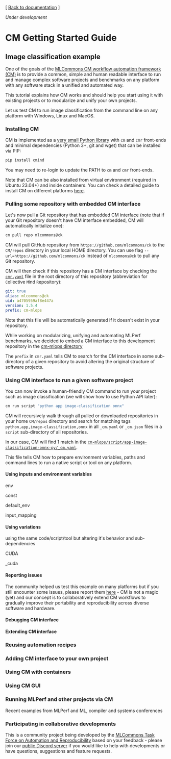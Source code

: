 ﻿[ [Back to documentation](README.md) ]

*Under development*

# CM Getting Started Guide

## Image classification example

One of the goals of the [MLCommons CM workflow automation framework (CM)](https://github.com/mlcommons/ck?tab=readme-ov-file#about) 
is to provide a common, simple and human readable interface to run and manage complex software projects and benchmarks 
on any platform with any software stack in a unified and automated way.

This tutorial explains how CM works and should help you start using it with existing projects 
or to modularize and unify your own projects.

Let us test CM to run image classification from the command line on any platform with Windows, Linux and MacOS.

### Installing CM

CM is implemented as a [very small Python library](https://github.com/mlcommons/ck/tree/master/cm/cmind) 
with `cm` and `cmr` front-ends and minimal dependencies (Python 3+, git and wget) 
that can be installed via PIP:


```bash
pip install cmind
```

You may need to re-login to update the PATH to `cm` and `cmr` front-ends.

Note that CM can be also installed from virtual environment (required in Ubuntu 23.04+) and inside containers.
You can check a detailed guide to install CM on different platforms [here](installation.md).

### Pulling some repository with embedded CM interface

Let's now pull a Git repository that has embedded CM interface 
(note that if your Git repository doesn't have CM interface embedded,
CM will automatically initialize one):

```bash
cm pull repo mlcommons@ck
```

CM will pull GitHub repository from `https://github.com/mlcommons/ck` to the `CM/repos` directory in your local HOME directory.
You can use flag `--url=https://github.com/mlcommons/ck` instead of `mlcommons@ck` to pull any Git repository.

CM will then check if this repository has a CM interface by checking the [`cmr.yaml`](https://github.com/mlcommons/ck/blob/master/cmr.yaml) 
file in the root directory of this repository (abbreviation for `C`ollective `M`ind `R`epository):

```yaml
git: true
alias: mlcommons@ck
uid: a4705959af8e447a
version: 1.5.4
prefix: cm-mlops
```

Note that this file will be automatically generated if it doesn't exist in your repository.

While working on modularizing, unifying and automating MLPerf benchmarks,
we decided to embed a CM interface to this development repository 
in the [cm-mlops directory](https://github.com/mlcommons/ck/tree/master/cm-mlops)

The `prefix` in `cmr.yaml` tells CM to search for the CM interface in some sub-directory of a given repository
to avoid altering the original structure of software projects.

### Using CM interface to run a given software project

You can now invoke a human-friendly CM command to run your project such as image classification
(we will show how to use Python API later):

```bash
cm run script "python app image-classification onnx"
```

CM will recursively walk through all pulled or downloaded repositories in your home `CM/repos` directory
and search for matching tags `python,app,image-classification,onnx` in all `_cm.yaml` or `_cm.json`
files in a `script` sub-directory of all repositories.

In our case, CM will find 1 match in 
the [`cm-mlops/script/app-image-classification-onnx-py/_cm.yaml`](https://github.com/mlcommons/ck/blob/master/cm-mlops/script/app-image-classification-onnx-py/_cm.yaml).

This file tells CM how to prepare environment variables, paths and command lines 
to run a native script or tool on any platform.


#### 












#### Using inputs and environment variables

env

const


default_env

input_mapping



#### Using variations

using the same code/script/tool but altering it's behavior and sub-dependencies

CUDA

_cuda


#### Reporting issues

The community helped us test this example on many platforms but if you still encounter
some issues, please report them [here](https://github.com/mlcommons/ck/issues) - CM is not a magic (yet)
and our concept is to collaboratively extend CM workflows to gradually improve their portability and reproducibility
across diverse software and hardware.



#### Debugging CM interface


#### Extending CM interface


### Reusing automation recipes



### Adding CM interface to your own project



### Using CM with containers


### Using CM GUI


### Running MLPerf and other projects via CM 

Recent examples from MLPerf and ML, compiler and systems conferences


### Participating in collaborative developments

This is a community project being developed by the [MLCommons Task Force on Automation and Reproducibility](taskforce.md)
based on your feedback - please join our [public Discord server](https://discord.gg/JjWNWXKxwT) if you 
would like to help with developments or have questions, suggestions and feature requests.
